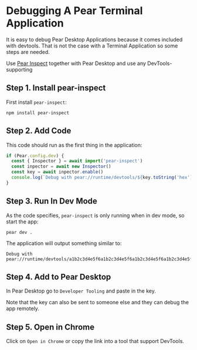 # Debugging A Pear Terminal Application

It is easy to debug Pear Desktop Applications because it comes included with devtools. That is not the case with a Terminal Application so some steps are needed.

Use [Pear Inspect](https://github.com/holepunchto/pear-inspect) together with Pear Desktop and use any DevTools-supporting

## Step 1. Install pear-inspect

First install `pear-inspect`:

```
npm install pear-inspect
```

## Step 2. Add Code

This code should run as the first thing in the application:

``` js
if (Pear.config.dev) {
  const { Inspector } = await import('pear-inspect')
  const inpector = await new Inspector()
  const key = await inpector.enable()
  console.log(`Debug with pear://runtime/devtools/${key.toString('hex')}`)
}
```

## Step 3. Run In Dev Mode

As the code specifies, `pear-inspect` is only running when in dev mode, so start the app:

```
pear dev .
```

The application will output something similar to:

```
Debug with pear://runtime/devtools/a1b2c3d4e5f6a1b2c3d4e5f6a1b2c3d4e5f6a1b2c3d4e5f6a1b2c3d4e5f6a1b2
```

## Step 4. Add to Pear Desktop

In Pear Desktop go to `Developer Tooling` and paste in the key.

Note that the key can also be sent to someone else and they can debug the app remotely.

## Step 5. Open in Chrome

Click on `Open in Chrome` or copy the link into a tool that support DevTools.

